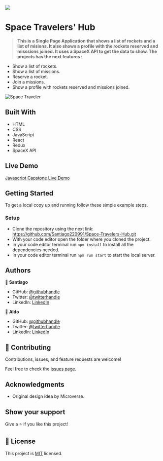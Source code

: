 ![](https://img.shields.io/badge/Microverse-blueviolet)

# Space Travelers' Hub

> **This is a Single Page Application that shows a list of rockets and a list of misions. It also shows a profile with the rockets reserved and misssions joined. It uses a SpaceX API to get the data to show. The projects has the next features :**

- Show a list of rockets.
- Show a list of missions.
- Reserve a rocket.
- Join a missions.
- Show a profile with rockets reserved and missions joined.

![Space Traveler](https://user-images.githubusercontent.com/98363075/173917650-95e5ece8-2515-4cb1-b021-55ad6c27278b.png)

## Built With

- HTML
- CSS
- JavaScript
- React
- Redux
- SpaceX API

## Live Demo

[Javascript Capstone Live Demo](https://santiago-space-travelers-hub.netlify.app/)

## Getting Started

To get a local copy up and running follow these simple example steps.


### Setup

- Clone the repository using the next link: https://github.com/Santiago220991/Space-Travelers-Hub.git
- With your code editor open the folder where you cloned the project.
- In your code editor terminal run `npm install` to install all the dependencies needed.
- In your code editor terminal run `npm run start` to start the local server.


## Authors

👤 **Santiago**

- GitHub: [@githubhandle](https://github.com/Santiago220991) 
- Twitter: [@twitterhandle](https://twitter.com/SanCardenas10)
- LinkedIn: [LinkedIn](https://www.linkedin.com/in/alexandersantiagocardenas/)

👤 **Aldo**

- GitHub: [@githubhandle](https://github.com/acolombo1) 
- Twitter: [@twitterhandle](https://twitter.com/aldocolombo)
- LinkedIn: [LinkedIn](https://www.linkedin.com/in/aldo-colombo)


## 🤝 Contributing

Contributions, issues, and feature requests are welcome!

Feel free to check the [issues page](https://github.com/Santiago220991/Space-Travelers-Hub/issues).

## Acknowledgments

- Original design idea by Microverse.

## Show your support

Give a ⭐️ if you like this project!

## 📝 License

This project is [MIT](./MIT.md) licensed.
